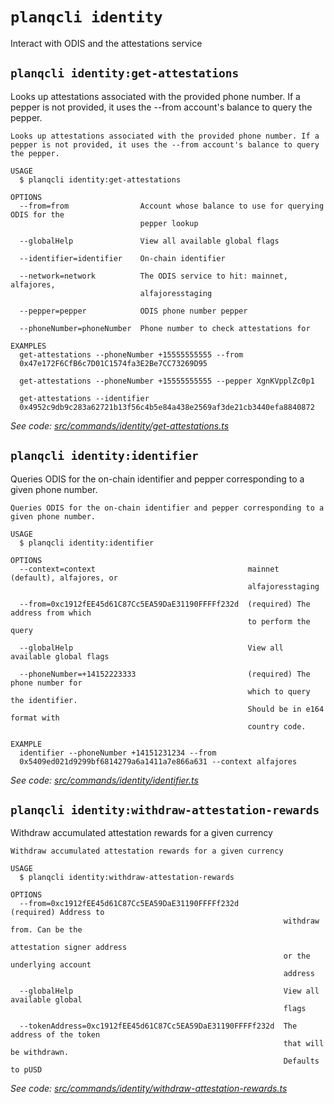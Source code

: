 # `planqcli identity`

Interact with ODIS and the attestations service


## `planqcli identity:get-attestations`

Looks up attestations associated with the provided phone number. If a pepper is not provided, it uses the --from account's balance to query the pepper.

```
Looks up attestations associated with the provided phone number. If a pepper is not provided, it uses the --from account's balance to query the pepper.

USAGE
  $ planqcli identity:get-attestations

OPTIONS
  --from=from                Account whose balance to use for querying ODIS for the
                             pepper lookup

  --globalHelp               View all available global flags

  --identifier=identifier    On-chain identifier

  --network=network          The ODIS service to hit: mainnet, alfajores,
                             alfajoresstaging

  --pepper=pepper            ODIS phone number pepper

  --phoneNumber=phoneNumber  Phone number to check attestations for

EXAMPLES
  get-attestations --phoneNumber +15555555555 --from
  0x47e172F6CfB6c7D01C1574fa3E2Be7CC73269D95

  get-attestations --phoneNumber +15555555555 --pepper XgnKVpplZc0p1

  get-attestations --identifier
  0x4952c9db9c283a62721b13f56c4b5e84a438e2569af3de21cb3440efa8840872
```

_See code: [src/commands/identity/get-attestations.ts](https://github.com/planq-network/planq-sdk/tree/master/packages/cli/src/commands/identity/get-attestations.ts)_

## `planqcli identity:identifier`

Queries ODIS for the on-chain identifier and pepper corresponding to a given phone number.

```
Queries ODIS for the on-chain identifier and pepper corresponding to a given phone number.

USAGE
  $ planqcli identity:identifier

OPTIONS
  --context=context                                  mainnet (default), alfajores, or
                                                     alfajoresstaging

  --from=0xc1912fEE45d61C87Cc5EA59DaE31190FFFFf232d  (required) The address from which
                                                     to perform the query

  --globalHelp                                       View all available global flags

  --phoneNumber=+14152223333                         (required) The phone number for
                                                     which to query the identifier.
                                                     Should be in e164 format with
                                                     country code.

EXAMPLE
  identifier --phoneNumber +14151231234 --from
  0x5409ed021d9299bf6814279a6a1411a7e866a631 --context alfajores
```

_See code: [src/commands/identity/identifier.ts](https://github.com/planq-network/planq-sdk/tree/master/packages/cli/src/commands/identity/identifier.ts)_

## `planqcli identity:withdraw-attestation-rewards`

Withdraw accumulated attestation rewards for a given currency

```
Withdraw accumulated attestation rewards for a given currency

USAGE
  $ planqcli identity:withdraw-attestation-rewards

OPTIONS
  --from=0xc1912fEE45d61C87Cc5EA59DaE31190FFFFf232d          (required) Address to
                                                             withdraw from. Can be the
                                                             attestation signer address
                                                             or the underlying account
                                                             address

  --globalHelp                                               View all available global
                                                             flags

  --tokenAddress=0xc1912fEE45d61C87Cc5EA59DaE31190FFFFf232d  The address of the token
                                                             that will be withdrawn.
                                                             Defaults to pUSD
```

_See code: [src/commands/identity/withdraw-attestation-rewards.ts](https://github.com/planq-network/planq-sdk/tree/master/packages/cli/src/commands/identity/withdraw-attestation-rewards.ts)_
